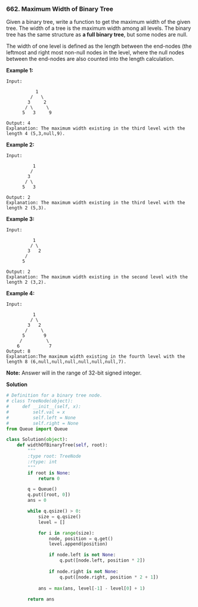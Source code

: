 ### 662. Maximum Width of Binary Tree

Given a binary tree, write a function to get the maximum width of the given tree. The width of a tree is the maximum width among all levels. The binary tree has the same structure as **a full binary tree**, but some nodes are null.

The width of one level is defined as the length between the end-nodes (the leftmost and right most non-null nodes in the level, where the null nodes between the end-nodes are also counted into the length calculation.

**Example 1:**
```
Input: 

           1
         /   \
        3     2
       / \     \  
      5   3     9 

Output: 4
Explanation: The maximum width existing in the third level with the length 4 (5,3,null,9).
```

**Example 2:**
```
Input: 

          1
         /  
        3    
       / \       
      5   3     

Output: 2
Explanation: The maximum width existing in the third level with the length 2 (5,3).
```

**Example 3:**
```
Input: 

          1
         / \
        3   2 
       /        
      5      

Output: 2
Explanation: The maximum width existing in the second level with the length 2 (3,2).
```

**Example 4:**
```
Input: 

          1
         / \
        3   2
       /     \  
      5       9 
     /         \
    6           7
Output: 8
Explanation:The maximum width existing in the fourth level with the length 8 (6,null,null,null,null,null,null,7).
```

**Note:** Answer will in the range of 32-bit signed integer.

**Solution**
```Python
# Definition for a binary tree node.
# class TreeNode(object):
#     def __init__(self, x):
#         self.val = x
#         self.left = None
#         self.right = None
from Queue import Queue

class Solution(object):
    def widthOfBinaryTree(self, root):
        """
        :type root: TreeNode
        :rtype: int
        """
        if root is None:
            return 0

        q = Queue()
        q.put([root, 0])
        ans = 0

        while q.qsize() > 0:
            size = q.qsize()
            level = []

            for i in range(size):
                node, position = q.get()
                level.append(position)

                if node.left is not None:
                    q.put([node.left, position * 2])
                
                if node.right is not None:
                    q.put([node.right, position * 2 + 1])
            
            ans = max(ans, level[-1] - level[0] + 1)
        
        return ans
```